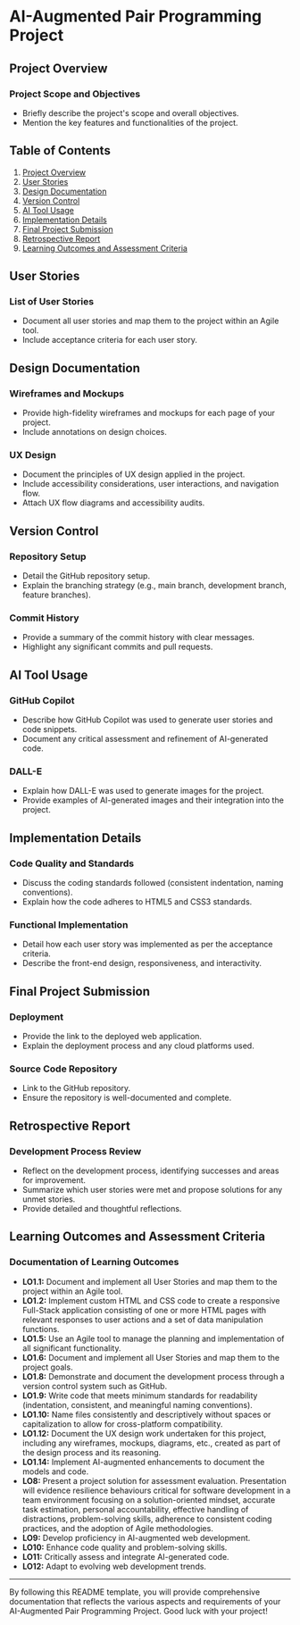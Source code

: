 # AI-Augmented Pair Programming Project

## Project Overview
### Project Scope and Objectives
- Briefly describe the project's scope and overall objectives.
- Mention the key features and functionalities of the project.

## Table of Contents
1. [Project Overview](#project-overview)
2. [User Stories](#user-stories)
3. [Design Documentation](#design-documentation)
4. [Version Control](#version-control)
5. [AI Tool Usage](#ai-tool-usage)
6. [Implementation Details](#implementation-details)
7. [Final Project Submission](#final-project-submission)
8. [Retrospective Report](#retrospective-report)
9. [Learning Outcomes and Assessment Criteria](#learning-outcomes-and-assessment-criteria)

## User Stories
### List of User Stories
- Document all user stories and map them to the project within an Agile tool.
- Include acceptance criteria for each user story.

## Design Documentation
### Wireframes and Mockups
- Provide high-fidelity wireframes and mockups for each page of your project.
- Include annotations on design choices.

### UX Design
- Document the principles of UX design applied in the project.
- Include accessibility considerations, user interactions, and navigation flow.
- Attach UX flow diagrams and accessibility audits.

## Version Control
### Repository Setup
- Detail the GitHub repository setup.
- Explain the branching strategy (e.g., main branch, development branch, feature branches).

### Commit History
- Provide a summary of the commit history with clear messages.
- Highlight any significant commits and pull requests.

## AI Tool Usage
### GitHub Copilot
- Describe how GitHub Copilot was used to generate user stories and code snippets.
- Document any critical assessment and refinement of AI-generated code.

### DALL-E
- Explain how DALL-E was used to generate images for the project.
- Provide examples of AI-generated images and their integration into the project.

## Implementation Details
### Code Quality and Standards
- Discuss the coding standards followed (consistent indentation, naming conventions).
- Explain how the code adheres to HTML5 and CSS3 standards.

### Functional Implementation
- Detail how each user story was implemented as per the acceptance criteria.
- Describe the front-end design, responsiveness, and interactivity.

## Final Project Submission
### Deployment
- Provide the link to the deployed web application.
- Explain the deployment process and any cloud platforms used.

### Source Code Repository
- Link to the GitHub repository.
- Ensure the repository is well-documented and complete.

## Retrospective Report
### Development Process Review
- Reflect on the development process, identifying successes and areas for improvement.
- Summarize which user stories were met and propose solutions for any unmet stories.
- Provide detailed and thoughtful reflections.

## Learning Outcomes and Assessment Criteria
### Documentation of Learning Outcomes
- **LO1.1:** Document and implement all User Stories and map them to the project within an Agile tool.
- **LO1.2:** Implement custom HTML and CSS code to create a responsive Full-Stack application consisting of one or more HTML pages with relevant responses to user actions and a set of data manipulation functions.
- **LO1.5:** Use an Agile tool to manage the planning and implementation of all significant functionality.
- **LO1.6:** Document and implement all User Stories and map them to the project goals.
- **LO1.8:** Demonstrate and document the development process through a version control system such as GitHub.
- **LO1.9:** Write code that meets minimum standards for readability (indentation, consistent, and meaningful naming conventions).
- **LO1.10:** Name files consistently and descriptively without spaces or capitalization to allow for cross-platform compatibility.
- **LO1.12:** Document the UX design work undertaken for this project, including any wireframes, mockups, diagrams, etc., created as part of the design process and its reasoning.
- **LO1.14:** Implement AI-augmented enhancements to document the models and code.
- **LO8:** Present a project solution for assessment evaluation. Presentation will evidence resilience behaviours critical for software development in a team environment focusing on a solution-oriented mindset, accurate task estimation, personal accountability, effective handling of distractions, problem-solving skills, adherence to consistent coding practices, and the adoption of Agile methodologies.
- **LO9:** Develop proficiency in AI-augmented web development.
- **LO10:** Enhance code quality and problem-solving skills.
- **LO11:** Critically assess and integrate AI-generated code.
- **LO12:** Adapt to evolving web development trends.

---

By following this README template, you will provide comprehensive documentation that reflects the various aspects and requirements of your AI-Augmented Pair Programming Project. Good luck with your project!

